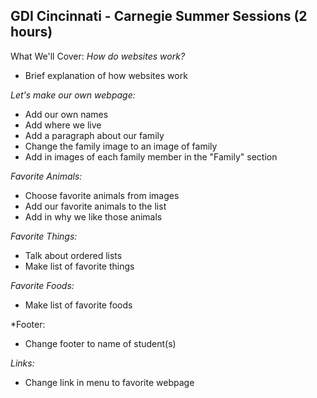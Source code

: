 GDI Cincinnati - Carnegie Summer Sessions (2 hours)
--------------------------

What We'll Cover:
*How do websites work?*
* Brief explanation of how websites work

*Let's make our own webpage:*
* Add our own names
* Add where we live
* Add a paragraph about our family
* Change the family image to an image of family
* Add in images of each family member in the "Family" section

*Favorite Animals:*
* Choose favorite animals from images
* Add our favorite animals to the list
* Add in why we like those animals

*Favorite Things:*
* Talk about ordered lists
* Make list of favorite things

*Favorite Foods:*
* Make list of favorite foods

*Footer:
* Change footer to name of student(s)

*Links:*
* Change link in menu to favorite webpage

